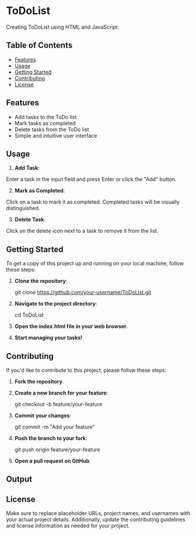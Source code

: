 # ToDoList

Creating ToDoList using HTML and JavaScript.

## Table of Contents

- [Features](#features)
- [Usage](#usage)
- [Getting Started](#getting-started)
- [Contributing](#contributing)
- [License](#license)

## Features

- Add tasks to the ToDo list
- Mark tasks as completed
- Delete tasks from the ToDo list
- Simple and intuitive user interface

## Usage

1. **Add Task**:

 Enter a task in the input field and press Enter or click the "Add" button.

2. **Mark as Completed**:

Click on a task to mark it as completed. Completed tasks will be visually distinguished.

3. **Delete Task**:
  
Click on the delete icon next to a task to remove it from the list.

## Getting Started

To get a copy of this project up and running on your local machine, follow these steps:

1. **Clone the repository**:

   git clone https://github.com/your-username/ToDoList.git

2. **Navigate to the project directory**:

   cd ToDoList
   
3. **Open the index.html file in your web browser**.

4. **Start managing your tasks!**
   
## Contributing

If you'd like to contribute to this project, please follow these steps:

1. **Fork the repository**.

2. **Create a new branch for your feature**:

   git checkout -b feature/your-feature

3. **Commit your changes**:

   git commit -m "Add your feature"

4. **Push the branch to your fork**:

   git push origin feature/your-feature

5. **Open a pull request on GitHub**.

## Output


## License

Make sure to replace placeholder URLs, project names, and usernames with your actual project details. Additionally, update the contributing guidelines and license information as needed for your project.
